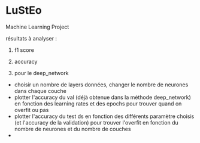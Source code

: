 # LuStEo
Machine Learning Project

résultats à analyser :

1) f1 score
2) accuracy

3) pour le deep_network
  - choisir un nombre de layers données, changer le nombre de neurones dans chaque couche
  - plotter l'accuracy du val (déjà obtenue dans la méthode deep_network) en fonction des learning rates et des epochs pour trouver quand on overfit ou pas
  - plotter l'accuracy du test ds en fonction des différents paramètre choisis (et l'accuracy de la validation) pour trouver l'overfit en fonction du nombre de neurones et du nombre de couches 
  -  
